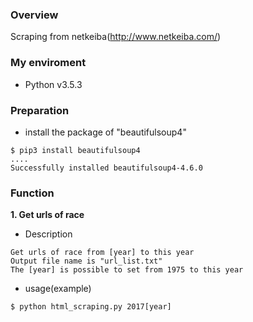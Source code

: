 ### Overview
Scraping from netkeiba(http://www.netkeiba.com/)

### My enviroment
+ Python v3.5.3

### Preparation
+ install the package of "beautifulsoup4"

```
$ pip3 install beautifulsoup4
....
Successfully installed beautifulsoup4-4.6.0
```

### Function
<b>1. Get urls of race</b>

+ Description

```
Get urls of race from [year] to this year  
Output file name is "url_list.txt"  
The [year] is possible to set from 1975 to this year
```

+ usage(example)

```
$ python html_scraping.py 2017[year]
```